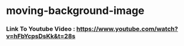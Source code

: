 # moving-background-image
### Link To Youtube Video : https://www.youtube.com/watch?v=hFbYcpsDsKk&t=28s
